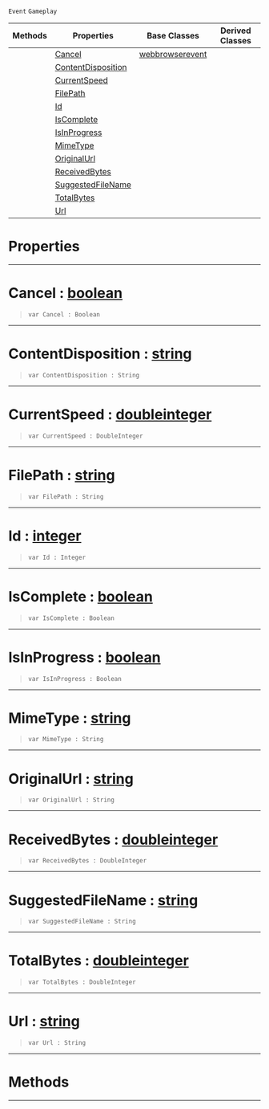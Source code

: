  `Event` `Gameplay`



|Methods|Properties|Base Classes|Derived Classes|
|---|---|---|---|
| |[ Cancel](https://github.com/zeroengineteam/ZeroDocs/code_reference/class_reference/webbrowserdownloadevent.markdown#cancel-zero-engine-docum)|[webbrowserevent](https://github.com/zeroengineteam/ZeroDocs/code_reference/class_reference/webbrowserevent.markdown)| |
| |[ ContentDisposition](https://github.com/zeroengineteam/ZeroDocs/code_reference/class_reference/webbrowserdownloadevent.markdown#contentdisposition-zero)| | |
| |[ CurrentSpeed](https://github.com/zeroengineteam/ZeroDocs/code_reference/class_reference/webbrowserdownloadevent.markdown#currentspeed-zero-engine)| | |
| |[ FilePath](https://github.com/zeroengineteam/ZeroDocs/code_reference/class_reference/webbrowserdownloadevent.markdown#filepath-zero-engine-doc)| | |
| |[ Id](https://github.com/zeroengineteam/ZeroDocs/code_reference/class_reference/webbrowserdownloadevent.markdown#id-zero-engine-documenta)| | |
| |[ IsComplete](https://github.com/zeroengineteam/ZeroDocs/code_reference/class_reference/webbrowserdownloadevent.markdown#iscomplete-zero-engine-d)| | |
| |[ IsInProgress](https://github.com/zeroengineteam/ZeroDocs/code_reference/class_reference/webbrowserdownloadevent.markdown#isinprogress-zero-engine)| | |
| |[ MimeType](https://github.com/zeroengineteam/ZeroDocs/code_reference/class_reference/webbrowserdownloadevent.markdown#mimetype-zero-engine-doc)| | |
| |[ OriginalUrl](https://github.com/zeroengineteam/ZeroDocs/code_reference/class_reference/webbrowserdownloadevent.markdown#originalurl-zero-engine)| | |
| |[ ReceivedBytes](https://github.com/zeroengineteam/ZeroDocs/code_reference/class_reference/webbrowserdownloadevent.markdown#receivedbytes-zero-engin)| | |
| |[ SuggestedFileName](https://github.com/zeroengineteam/ZeroDocs/code_reference/class_reference/webbrowserdownloadevent.markdown#suggestedfilename-zero-e)| | |
| |[ TotalBytes](https://github.com/zeroengineteam/ZeroDocs/code_reference/class_reference/webbrowserdownloadevent.markdown#totalbytes-zero-engine-d)| | |
| |[ Url](https://github.com/zeroengineteam/ZeroDocs/code_reference/class_reference/webbrowserdownloadevent.markdown#url-zero-engine-document)| | |


 #  Properties


---  
 #  Cancel : [boolean](https://github.com/zeroengineteam/ZeroDocs/code_reference/zilch_base_types/boolean.markdown)

> 
> ``` lang=cpp, name=Zilch
> var Cancel : Boolean


---  
 #  ContentDisposition : [string](https://github.com/zeroengineteam/ZeroDocs/code_reference/zilch_base_types/string.markdown)

> 
> ``` lang=cpp, name=Zilch
> var ContentDisposition : String


---  
 #  CurrentSpeed : [doubleinteger](https://github.com/zeroengineteam/ZeroDocs/code_reference/zilch_base_types/doubleinteger.markdown)

> 
> ``` lang=cpp, name=Zilch
> var CurrentSpeed : DoubleInteger


---  
 #  FilePath : [string](https://github.com/zeroengineteam/ZeroDocs/code_reference/zilch_base_types/string.markdown)

> 
> ``` lang=cpp, name=Zilch
> var FilePath : String


---  
 #  Id : [integer](https://github.com/zeroengineteam/ZeroDocs/code_reference/zilch_base_types/integer.markdown)

> 
> ``` lang=cpp, name=Zilch
> var Id : Integer


---  
 #  IsComplete : [boolean](https://github.com/zeroengineteam/ZeroDocs/code_reference/zilch_base_types/boolean.markdown)

> 
> ``` lang=cpp, name=Zilch
> var IsComplete : Boolean


---  
 #  IsInProgress : [boolean](https://github.com/zeroengineteam/ZeroDocs/code_reference/zilch_base_types/boolean.markdown)

> 
> ``` lang=cpp, name=Zilch
> var IsInProgress : Boolean


---  
 #  MimeType : [string](https://github.com/zeroengineteam/ZeroDocs/code_reference/zilch_base_types/string.markdown)

> 
> ``` lang=cpp, name=Zilch
> var MimeType : String


---  
 #  OriginalUrl : [string](https://github.com/zeroengineteam/ZeroDocs/code_reference/zilch_base_types/string.markdown)

> 
> ``` lang=cpp, name=Zilch
> var OriginalUrl : String


---  
 #  ReceivedBytes : [doubleinteger](https://github.com/zeroengineteam/ZeroDocs/code_reference/zilch_base_types/doubleinteger.markdown)

> 
> ``` lang=cpp, name=Zilch
> var ReceivedBytes : DoubleInteger


---  
 #  SuggestedFileName : [string](https://github.com/zeroengineteam/ZeroDocs/code_reference/zilch_base_types/string.markdown)

> 
> ``` lang=cpp, name=Zilch
> var SuggestedFileName : String


---  
 #  TotalBytes : [doubleinteger](https://github.com/zeroengineteam/ZeroDocs/code_reference/zilch_base_types/doubleinteger.markdown)

> 
> ``` lang=cpp, name=Zilch
> var TotalBytes : DoubleInteger


---  
 #  Url : [string](https://github.com/zeroengineteam/ZeroDocs/code_reference/zilch_base_types/string.markdown)

> 
> ``` lang=cpp, name=Zilch
> var Url : String


---  
 #  Methods


---  
 

 